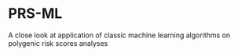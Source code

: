 # PRS-ML
A close look at application of classic machine learning algorithms on polygenic risk scores analyses
